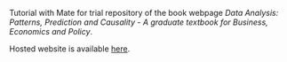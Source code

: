 Tutorial with Mate for trial repository of the book webpage *Data Analysis: Patterns, Prediction and Causality - A graduate textbook for Business, Economics and Policy*.

Hosted website is available [here](https://csokaimola.github.io/web-tutorial/).
